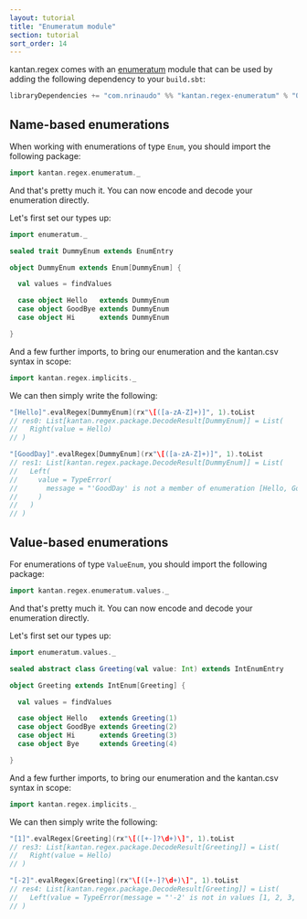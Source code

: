 ```yaml
---
layout: tutorial
title: "Enumeratum module"
section: tutorial
sort_order: 14
---
```

kantan.regex comes with an [enumeratum](https://github.com/lloydmeta/enumeratum) module that can be used
by adding the following dependency to your `build.sbt`:

```scala
libraryDependencies += "com.nrinaudo" %% "kantan.regex-enumeratum" % "0.5.3"
```

## Name-based enumerations

When working with enumerations of type `Enum`, you should import the following package:

```scala
import kantan.regex.enumeratum._
```

And that's pretty much it. You can now encode and decode your enumeration directly.

Let's first set our types up:

```scala
import enumeratum._

sealed trait DummyEnum extends EnumEntry

object DummyEnum extends Enum[DummyEnum] {

  val values = findValues

  case object Hello   extends DummyEnum
  case object GoodBye extends DummyEnum
  case object Hi      extends DummyEnum

}
```

And a few further imports, to bring our enumeration and the kantan.csv syntax in scope:

```scala
import kantan.regex.implicits._
```


We can then simply write the following:

```scala
"[Hello]".evalRegex[DummyEnum](rx"\[([a-zA-Z]+)]", 1).toList
// res0: List[kantan.regex.package.DecodeResult[DummyEnum]] = List(
//   Right(value = Hello)
// )

"[GoodDay]".evalRegex[DummyEnum](rx"\[([a-zA-Z]+)]", 1).toList
// res1: List[kantan.regex.package.DecodeResult[DummyEnum]] = List(
//   Left(
//     value = TypeError(
//       message = "'GoodDay' is not a member of enumeration [Hello, GoodBye, Hi]"
//     )
//   )
// )
```



## Value-based enumerations

For enumerations of type `ValueEnum`, you should import the following package:

```scala
import kantan.regex.enumeratum.values._
```

And that's pretty much it. You can now encode and decode your enumeration directly.

Let's first set our types up:

```scala
import enumeratum.values._

sealed abstract class Greeting(val value: Int) extends IntEnumEntry

object Greeting extends IntEnum[Greeting] {

  val values = findValues

  case object Hello   extends Greeting(1)
  case object GoodBye extends Greeting(2)
  case object Hi      extends Greeting(3)
  case object Bye     extends Greeting(4)

}
```

And a few further imports, to bring our enumeration and the kantan.csv syntax in scope:

```scala
import kantan.regex.implicits._
```

We can then simply write the following:

```scala
"[1]".evalRegex[Greeting](rx"\[([+-]?\d+)\]", 1).toList
// res3: List[kantan.regex.package.DecodeResult[Greeting]] = List(
//   Right(value = Hello)
// )

"[-2]".evalRegex[Greeting](rx"\[([+-]?\d+)\]", 1).toList
// res4: List[kantan.regex.package.DecodeResult[Greeting]] = List(
//   Left(value = TypeError(message = "'-2' is not in values [1, 2, 3, 4]"))
// )
```
